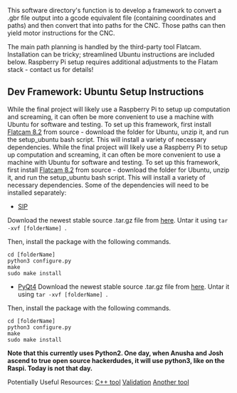 This software directory's function is to develop a framework to convert a .gbr
file output into a gcode equivalent file (containing coordinates and paths) and then convert that into
paths for the CNC. Those paths can then yield motor instructions for the CNC.

The main path planning is handled by the third-party tool Flatcam. Installation can be tricky; streamlined Ubuntu instructions
are included below. Raspberry Pi setup requires additional adjustments to the Flatam stack - contact us for details!

## Dev Framework: Ubuntu Setup Instructions
While the final project will likely use a Raspberry Pi to setup up computation and screaming, it can often be more convenient to use a machine with Ubuntu for software and testing. To set up this framework, first install [Flatcam 8.2](https://bitbucket.org/jpcgt/flatcam/downloads/) from source - download the folder for Ubuntu, unzip it, and run the setup_ubuntu bash script. This will install a variety of necessary dependencies. 	While the final project will likely use a Raspberry Pi to setup up computation and screaming, it can often be more convenient to use a machine with Ubuntu for software and testing. To set up this framework, first install [Flatcam 8.2](https://bitbucket.org/jpcgt/flatcam/downloads/) from source - download the folder for Ubuntu, unzip it, and run the setup_ubuntu bash script. This will install a variety of necessary dependencies. 
Some of the dependencies will need to be installed separately:
 - [SIP](https://www.riverbankcomputing.com/software/sip/download)
 
Download the newest stable source .tar.gz file from [here](https://www.riverbankcomputing.com/software/sip/download). Untar it using
`tar -xvf [folderName] `. 

Then, install the package with the following commands. 
~~~~~
cd [folderName]
python3 configure.py
make
sudo make install
~~~~~
- [PyQt4](https://www.riverbankcomputing.com/software/pyqt/download)
Download the newest stable source .tar.gz file from [here](https://www.riverbankcomputing.com/software/sip/download). Untar it using
`tar -xvf [folderName] `. 

Then, install the package with the following commands. 
~~~~~
cd [folderName]
python3 configure.py 
make
sudo make install
~~~~~

<b> Note that this currently uses Python2. One day, when Anusha and Josh ascend to true open source hackerdudes, it will use python3, 
 like on the Raspi. Today is not that day. </b>

Potentially Useful Resources:
[C++ tool](https://github.com/pcb2gcode/pcb2gcode)
[Validation](https://carbide3d.com/apps/pcb/)
[Another tool](https://github.com/Nikolay-Kha/PCBConverter)
